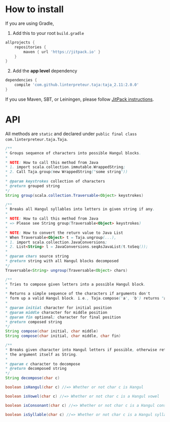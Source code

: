 # How to install

If you are using Gradle,

1. Add this to your root `build.gradle`
```gradle
allprojects {
    repositories {
        maven { url 'https://jitpack.io' }
    }
}
```

2. Add the **app level** dependency
```gradle
dependencies {
    compile 'com.github.linterpreteur.taja:taja_2.11:2.0.0'
}
```

If you use Maven, SBT, or Leiningen, please follow [JitPack instructions](https://jitpack.io/#linterpreteur/taja).

# API

All methods are `static` and declared under `public final class com.linterpreteur.taja.Taja`.

```java
/**
* Groups sequence of characters into possible Hangul blocks.
*
* NOTE: How to call this method from Java
* 1. import scala.collection.immutable.WrappedString;
* 2. Call Taja.group(new WrappedString("some string"))
*
* @param keystrokes collection of characters
* @return grouped string
*/
String group(scala.collection.Traversable<Object> keystrokes)
```

```java
/**
* Breaks all Hangul syllables into letters in given string if any.
*
* NOTE: How to call this method from Java
* => Please see String group(Traversable<Object> keystrokes)
*
* NOTE: How to convert the return value to Java List
* When Traversable<Object> t = Taja.ungroup(...),
* 1. import scala.collection.JavaConversions;
* 2. List<String> l = JavaConversions.seqAsJavaList(t.toSeq());
*
* @param chars source string
* @return string with all Hangul blocks decomposed
*/
Traversable<String> ungroup(Traversable<Object> chars)
```

```java
/**
* Tries to compose given letters into a possible Hangul block.
*
* Returns a simple sequence of the characters if arguments don't
* form up a valid Hangul block. i.e., Taja.compose('a', 'b') returns "ab".
*
* @param initial character for initial position
* @param middle character for middle position
* @param fin optional; character for final position
* @return composed string
*/
String compose(char initial, char middle)
String compose(char initial, char middle, char fin)
```

```java
/**
* Breaks given character into Hangul letters if possible, otherwise return
* the argument itself as String.
*
* @param c character to decompose
* @return decomposed string
*/
String decompose(char c)
```

```java
boolean isHangul(char c) //=> Whether or not char c is Hangul
```

```java
boolean isVowel(char c) //=> Whether or not char c is a Hangul vowel
```

```java
boolean isConsonant(char c) //=> Whether or not char c is a Hangul consonant
```

```java
boolean isSyllable(char c) //=> Whether or not char c is a Hangul syllable block
```